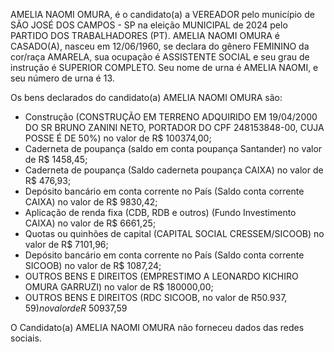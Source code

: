 AMELIA NAOMI OMURA, é o candidato(a) a VEREADOR pelo município de SÃO JOSÉ DOS CAMPOS - SP na eleição MUNICIPAL de 2024 pelo PARTIDO DOS TRABALHADORES (PT). AMELIA NAOMI OMURA é CASADO(A), nasceu em 12/06/1960, se declara do gênero FEMININO da cor/raça AMARELA, sua ocupação é ASSISTENTE SOCIAL e seu grau de instrução é SUPERIOR COMPLETO. Seu nome de urna é AMELIA NAOMI, e seu número de urna é 13.

Os bens declarados do candidato(a) AMELIA NAOMI OMURA são: 
- Construção (CONSTRUÇÃO EM TERRENO ADQUIRIDO EM 19/04/2000 DO SR BRUNO ZANINI NETO, PORTADOR DO CPF 248153848-00, CUJA POSSE É DE 50%) no valor de R$ 100374,00;
- Caderneta de poupança (saldo em conta poupança Santander) no valor de R$ 1458,45;
- Caderneta de poupança (Saldo caderneta poupança CAIXA) no valor de R$ 476,93;
- Depósito bancário em conta corrente no País (Saldo conta corrente CAIXA) no valor de R$ 9830,42;
- Aplicação de renda fixa (CDB, RDB e outros) (Fundo Investimento CAIXA) no valor de R$ 6661,25;
- Quotas ou quinhões de capital (CAPITAL SOCIAL CRESSEM/SICOOB) no valor de R$ 7101,96;
- Depósito bancário em conta corrente no País (Saldo conta corrente SICOOB) no valor de R$ 1087,24;
- OUTROS BENS E DIREITOS (EMPRESTIMO A LEONARDO KICHIRO OMURA GARRUZI) no valor de R$ 180000,00;
- OUTROS BENS E DIREITOS (RDC SICOOB, no valor de R$50.937,59) no valor de R$ 50937,59

O Candidato(a) AMELIA NAOMI OMURA não forneceu dados das redes sociais.